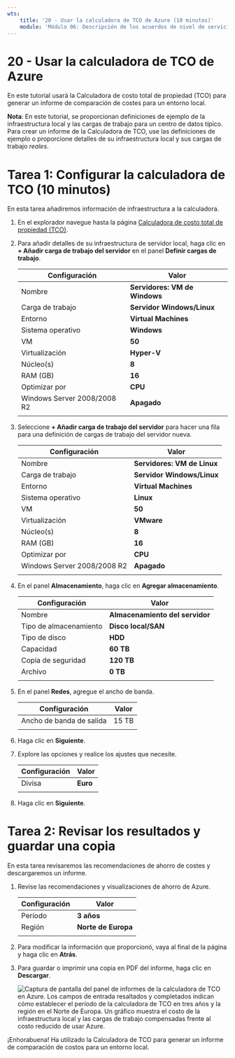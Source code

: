 ```yaml
---
wts:
    title: '20 - Usar la calculadora de TCO de Azure (10 minutos)'
    module: 'Módulo 06: Descripción de los acuerdos de nivel de servicio y la administración de costos de Azure'
---
```

# 20 - Usar la calculadora de TCO de Azure


En este tutorial usará la Calculadora de costo total de propiedad (TCO) para generar un informe de comparación de costes para un entorno local.

**Nota**: En este tutorial, se proporcionan definiciones de ejemplo de la infraestructura local y las cargas de trabajo para un centro de datos típico. Para crear un informe de la Calculadora de TCO, use las definiciones de ejemplo o proporcione detalles de su infraestructura local y sus cargas de trabajo *reales*.

# Tarea 1: Configurar la calculadora de TCO (10 minutos)

En esta tarea añadiremos información de infraestructura a la calculadora. 

1. En el explorador navegue hasta la página [Calculadora de costo total de propiedad (TCO)](https://azure.microsoft.com/es-es/pricing/tco/calculator/).

2. Para añadir detalles de su infraestructura de servidor local, haga clic en **+ Añadir carga de trabajo del servidor** en el panel **Definir cargas de trabajo**.

    | Configuración | Valor |
    | -- | -- |
    | Nombre | **Servidores: VM de Windows** |
    | Carga de trabajo | **Servidor Windows/Linux** |
    | Entorno | **Virtual Machines** |
    | Sistema operativo | **Windows** |  
    | VM | **50** |
    | Virtualización | **Hyper-V** |
    | Núcleo(s) | **8**|
    | RAM (GB) | **16** |
    | Optimizar por | **CPU** |
    | Windows Server 2008/2008 R2 | **Apagado** |
    | | |

3. Seleccione **+ Añadir carga de trabajo del servidor** para hacer una fila para una definición de cargas de trabajo del servidor nueva. 

    | Configuración | Valor |
    | -- | -- |
    | Nombre | **Servidores: VM de Linux** |
    | Carga de trabajo | **Servidor Windows/Linux** |
    | Entorno | **Virtual Machines** |
    | Sistema operativo | **Linux** |  
    | VM | **50** |
    | Virtualización | **VMware** |
    | Núcleo(s) | **8**|
    | RAM (GB) | **16** |
    | Optimizar por | **CPU** |
    | Windows Server 2008/2008 R2 | **Apagado** |
    | | |

4. En el panel **Almacenamiento**, haga clic en **Agregar almacenamiento**.

    | Configuración | Valor |
    | -- | -- |
    | Nombre | **Almacenamiento del servidor** |
    | Tipo de almacenamiento | **Disco local/SAN** |
    | Tipo de disco | **HDD** |
    | Capacidad | **60 TB** |  
    | Copia de seguridad | **120 TB** |
    | Archivo | **0 TB** |
    | | |

5. En el panel **Redes**, agregue el ancho de banda. 

    | Configuración | Valor |
    | -- | -- |
    | Ancho de banda de salida | 15 TB|
    | | |

6. Haga clic en **Siguiente**.

7. Explore las opciones y realice los ajustes que necesite. 

    | Configuración | Valor |
    | -- | -- |
    | Divisa | **Euro** |
    | | |

8. Haga clic en **Siguiente**.

# Tarea 2: Revisar los resultados y guardar una copia

En esta tarea revisaremos las recomendaciones de ahorro de costes y descargaremos un informe. 

1. Revise las recomendaciones y visualizaciones de ahorro de Azure.

    | Configuración | Valor |
    | -- | -- |
    | Período| **3 años** |
    | Región | **Norte de Europa** |
    | | |


2. Para modificar la información que proporcionó, vaya al final de la página y haga clic en **Atrás**. 

3. Para guardar o imprimir una copia en PDF del informe, haga clic en **Descargar**.

    ![Captura de pantalla del panel de informes de la calculadora de TCO en Azure. Los campos de entrada resaltados y completados indican cómo establecer el período de la calculadora de TCO en tres años y la región en el Norte de Europa. Un gráfico muestra el costo de la infraestructura local y las cargas de trabajo compensadas frente al costo reducido de usar Azure.](../images/2001.png)

¡Enhorabuena! Ha utilizado la Calculadora de TCO para generar un informe de comparación de costos para un entorno local.
